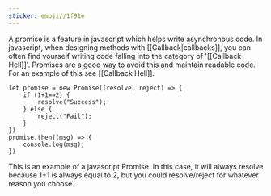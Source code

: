 ```yaml
---
sticker: emoji//1f91e
---
```

A promise is a feature in javascript which helps write asynchronous code. In javascript, when designing methods with [[Callback|callbacks]], you can often find yourself writing code falling into the category of '[[Callback Hell]]'. Promises are a good way to avoid this and maintain readable code. For an example of this see [[Callback Hell]].
```JS
let promise = new Promise((resolve, reject) => {
	if (1+1==2) {
		resolve("Success");
	} else {
		reject("Fail");
	}
})
promise.then((msg) => {
	console.log(msg);
})
```
This is an example of a javascript Promise. In this case, it will always resolve because 1+1 is always equal to 2, but you could resolve/reject for whatever reason you choose.